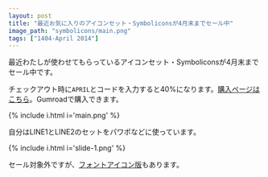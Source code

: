 ```yaml
---
layout: post
title: "最近お気に入りのアイコンセット・Symboliconsが4月末までセール中"
image_path: "symbolicons/main.png"
tags: ["1404-April 2014"]
---
```


<!-- 5月になったら「セール対象外」とこのファイルを検索 -->
最近わたしが使わせてもらっているアイコンセット・Symboliconsが4月末までセール中です。

チェックアウト時に`APRIL`とコードを入力すると40%になります。[購入ページはこちら](http://symbolicons.com/)。Gumroadで購入できます。

{% include i.html i='main.png' %}

自分はLINE1とLINE2のセットをパワポなどに使っています。

{% include i.html i='slide-1.png' %}

セール対象外ですが、[フォントアイコン版](http://symbolset.com/)もあります。
